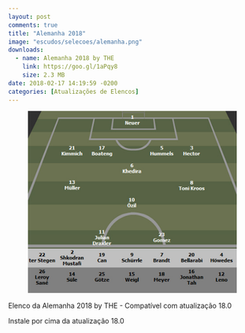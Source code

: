 ```yaml
---
layout: post
comments: true
title: "Alemanha 2018"
image: "escudos/selecoes/alemanha.png"
downloads:
  - name: Alemanha 2018 by THE
    link: https://goo.gl/1aPqy8
    size: 2.3 MB
date: 2018-02-17 14:19:59 -0200
categories: [Atualizações de Elencos]
---
```


<figure>
	<img src="/assets/img/elencos/2018/selecoes/alemanha.jpg" alt="Elenco da Alemanha 2018" title="Elenco da Alemanha 2018">
</figure>

Elenco da Alemanha 2018 by THE - Compatível com atualização 18.0

Instale por cima da atualização 18.0